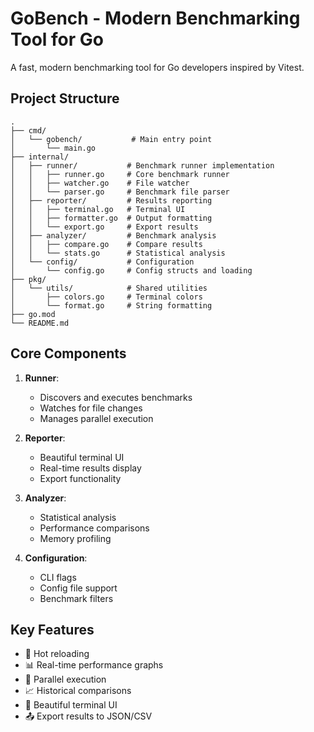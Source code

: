 # GoBench - Modern Benchmarking Tool for Go

A fast, modern benchmarking tool for Go developers inspired by Vitest.

## Project Structure

```
.
├── cmd/
│   └── gobench/           # Main entry point
│       └── main.go
├── internal/
│   ├── runner/           # Benchmark runner implementation
│   │   ├── runner.go     # Core benchmark runner
│   │   ├── watcher.go    # File watcher
│   │   └── parser.go     # Benchmark file parser
│   ├── reporter/         # Results reporting
│   │   ├── terminal.go   # Terminal UI
│   │   ├── formatter.go  # Output formatting
│   │   └── export.go     # Export results
│   ├── analyzer/         # Benchmark analysis
│   │   ├── compare.go    # Compare results
│   │   └── stats.go      # Statistical analysis
│   └── config/           # Configuration
│       └── config.go     # Config structs and loading
├── pkg/
│   └── utils/            # Shared utilities
│       ├── colors.go     # Terminal colors
│       └── format.go     # String formatting
├── go.mod
└── README.md
```

## Core Components

1. **Runner**: 
   - Discovers and executes benchmarks
   - Watches for file changes
   - Manages parallel execution

2. **Reporter**:
   - Beautiful terminal UI
   - Real-time results display
   - Export functionality

3. **Analyzer**:
   - Statistical analysis
   - Performance comparisons
   - Memory profiling

4. **Configuration**:
   - CLI flags
   - Config file support
   - Benchmark filters

## Key Features

- 🔄 Hot reloading
- 📊 Real-time performance graphs
- 🚀 Parallel execution
- 📈 Historical comparisons
- 🎨 Beautiful terminal UI
- 📤 Export results to JSON/CSV
